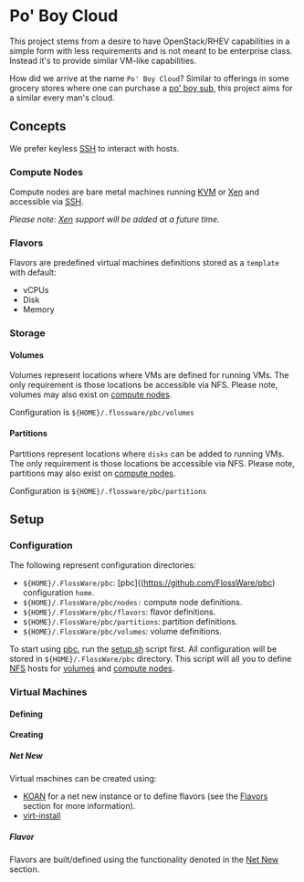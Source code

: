 # Po' Boy Cloud
This project stems from a desire to have OpenStack/RHEV capabilities in a simple form with less requirements and is not meant to be enterprise class.  Instead it's to provide similar VM-like capabilities.

How did we arrive at the name `Po' Boy Cloud`?  Similar to offerings in some grocery stores where one can purchase a [po' boy sub](https://www.delightedcooking.com/what-is-a-poboy-sandwich.htm), this project aims for a similar every man's cloud.

## Concepts
We prefer keyless [SSH](https://en.wikipedia.org/wiki/Secure_Shell) to interact with hosts.

### Compute Nodes
Compute nodes are bare metal machines running [KVM](https://en.wikipedia.org/wiki/Kernel-based_Virtual_Machine) or [Xen](https://en.wikipedia.org/wiki/Xen) and accessible via [SSH](https://en.wikipedia.org/wiki/Secure_Shell).

_Please note:  [Xen](https://en.wikipedia.org/wiki/Xen) support will be added at a future time._

### Flavors
Flavors are predefined virtual machines definitions stored as a `template` with default:
* vCPUs
* Disk
* Memory

### Storage

#### Volumes
Volumes represent locations where VMs are defined for running VMs.  The only requirement is those locations be accessible via NFS.  Please note, volumes may also exist on [compute nodes](https://github.com/FlossWare/pbc#compute-nodes).

Configuration is `${HOME}/.flossware/pbc/volumes`

#### Partitions
Partitions represent locations where `disks` can be added to running VMs.  The only requirement is those locations be accessible via NFS.  Please note, partitions may also exist on [compute nodes](https://github.com/FlossWare/pbc#compute-nodes).

Configuration is `${HOME}/.flossware/pbc/partitions`

## Setup

### Configuration

The following represent configuration directories:
* `${HOME}/.FlossWare/pbc`:  [pbc]((https://github.com/FlossWare/pbc) configuration `home`.
* `${HOME}/.FlossWare/pbc/nodes:`  compute node definitions.
* `${HOME}/.FlossWare/pbc/flavors`:  flavor definitions.
* `${HOME}/.FlossWare/pbc/partitions`:  partition definitions.
* `${HOME}/.FlossWare/pbc/volumes`:  volume definitions.

To start using [pbc](https://github.com/FlossWare/pbc), run the [setup.sh]() script first.  All configuration will be stored in `${HOME}/.FlossWare/pbc` directory.  This script will all you to define [NFS](https://en.wikipedia.org/wiki/Network_File_System) hosts for [volumes](https://github.com/FlossWare/pbc#volumes) and [compute nodes](https://github.com/FlossWare/pbc#compute-nodes).

### Virtual Machines

#### Defining

#### Creating

##### Net New
Virtual machines can be created using:
* [KOAN](https://koan.readthedocs.io/en/latest/koan.html) for a net new instance or to define flavors (see the [Flavors](https://github.com/FlossWare/pbc#flavors) section for more information).
* [virt-install](https://linux.die.net/man/1/virt-install)

##### Flavor
Flavors are built/defined using the functionality denoted in the [Net New](https://github.com/FlossWare/pbc#net-new) section.
